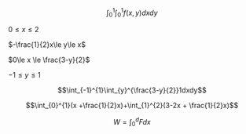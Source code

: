 $$\int_{0}^{1}\int_{0}^{1}f(x,y)dxdy$$

$0\le x\le 2$

$-\frac{1}{2}x\le y\le x$

$0\le x \le \frac{3-y}{2}$

$-1\le y\le 1$

$$\int_{-1}^{1}\int_{y}^{\frac{3-y}{2}}1dxdy$$

$$\int_{0}^{1}(x +\frac{1}{2}x)+\int_{1}^{2}(3-2x + \frac{1}{2}x)$$

$$W = \int_{0}^{d} F dx$$